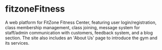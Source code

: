 # fitzoneFitness
A web platform for FitZone Fitness Center, featuring user login/registration, class membership management, class joining, message system for staff/admin communication with customers, feedback system, and a blog section. The site also includes an 'About Us' page to introduce the gym and its services.
